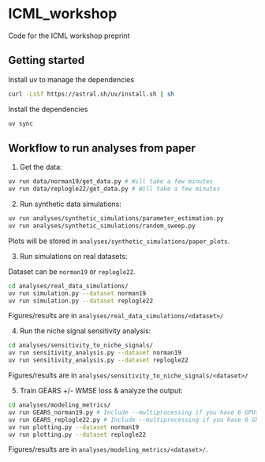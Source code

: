 # ICML_workshop
Code for the ICML workshop preprint

## Getting started

Install uv to manage the dependencies
```bash
curl -LsSf https://astral.sh/uv/install.sh | sh
```

Install the dependencies
```bash
uv sync
```

## Workflow to run analyses from paper

1. Get the data:

```bash
uv run data/norman19/get_data.py # Will take a few minutes
uv run data/replogle22/get_data.py # Will take a few minutes
```

2. Run synthetic data simulations:

```bash
uv run analyses/synthetic_simulations/parameter_estimation.py
uv run analyses/synthetic_simulations/random_sweep.py
```

Plots will be stored in `analyses/synthetic_simulations/paper_plots`.

3. Run simulations on real datasets:

Dataset can be `norman19` or `replogle22`.

```bash
cd analyses/real_data_simulations/
uv run simulation.py --dataset norman19
uv run simulation.py --dataset replogle22
```

Figures/results are in `analyses/real_data_simulations/<dataset>/`

4. Run the niche signal sensitivity analysis:

```bash
cd analyses/sensitivity_to_niche_signals/
uv run sensitivity_analysis.py --dataset norman19
uv run sensitivity_analysis.py --dataset replogle22
```

Figures/results are in `analyses/sensitivity_to_niche_signals/<dataset>/`

5. Train GEARS +/- WMSE loss & analyze the output:

```bash
cd analyses/modeling_metrics/
uv run GEARS_norman19.py # Include --multiprocessing if you have 6 GPUs available locally
uv run GEARS_replogle22.py # Include --multiprocessing if you have 6 GPUs available locally
uv run plotting.py --dataset norman19
uv run plotting.py --dataset replogle22
```

Figures/results are in `analyses/modeling_metrics/<dataset>/`.
